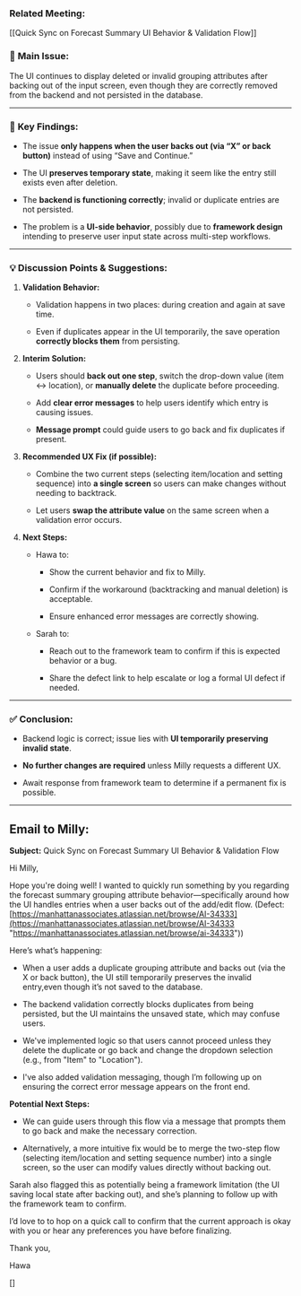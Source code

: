 ### Related Meeting:
[[Quick Sync on Forecast Summary UI Behavior & Validation Flow]]

### 🎯 **Main Issue:**

The UI continues to display deleted or invalid grouping attributes after backing out of the input screen, even though they are correctly removed from the backend and not persisted in the database.

---

### 🧩 **Key Findings:**

- The issue **only happens when the user backs out (via “X” or back button)** instead of using “Save and Continue.”
    
- The UI **preserves temporary state**, making it seem like the entry still exists even after deletion.
    
- The **backend is functioning correctly**; invalid or duplicate entries are not persisted.
    
- The problem is a **UI-side behavior**, possibly due to **framework design** intending to preserve user input state across multi-step workflows.
    

---

### 💡 **Discussion Points & Suggestions:**

1. **Validation Behavior:**
    
    - Validation happens in two places: during creation and again at save time.
        
    - Even if duplicates appear in the UI temporarily, the save operation **correctly blocks them** from persisting.
        
2. **Interim Solution:**
    
    - Users should **back out one step**, switch the drop-down value (item ↔ location), or **manually delete** the duplicate before proceeding.
        
    - Add **clear error messages** to help users identify which entry is causing issues.
        
    - **Message prompt** could guide users to go back and fix duplicates if present.
        
3. **Recommended UX Fix (if possible):**
    
    - Combine the two current steps (selecting item/location and setting sequence) into **a single screen** so users can make changes without needing to backtrack.
        
    - Let users **swap the attribute value** on the same screen when a validation error occurs.
        
4. **Next Steps:**
    
    - Hawa to:
        
        - Show the current behavior and fix to Milly.
            
        - Confirm if the workaround (backtracking and manual deletion) is acceptable.
            
        - Ensure enhanced error messages are correctly showing.
            
    - Sarah to:
        
        - Reach out to the framework team to confirm if this is expected behavior or a bug.
            
        - Share the defect link to help escalate or log a formal UI defect if needed.
            

---

### ✅ **Conclusion:**

- Backend logic is correct; issue lies with **UI temporarily preserving invalid state**.
    
- **No further changes are required** unless Milly requests a different UX.
    
- Await response from framework team to determine if a permanent fix is possible.
    

---

## Email to Milly:

**Subject:** Quick Sync on Forecast Summary UI Behavior & Validation Flow

Hi Milly,

Hope you're doing well! I wanted to quickly run something by you regarding the forecast summary grouping attribute behavior—specifically around how the UI handles entries when a user backs out of the add/edit flow. 
(Defect: [https://manhattanassociates.atlassian.net/browse/AI-34333](https://manhattanassociates.atlassian.net/browse/AI-34333 "https://manhattanassociates.atlassian.net/browse/ai-34333"))

Here’s what’s happening:

- When a user adds a duplicate grouping attribute and backs out (via the X or back button), the UI still temporarily preserves the invalid entry,even though it’s not saved to the database.
    
- The backend validation correctly blocks duplicates from being persisted, but the UI maintains the unsaved state, which may confuse users.
    
- We've implemented logic so that users cannot proceed unless they delete the duplicate or go back and change the dropdown selection (e.g., from "Item" to "Location").
    
- I've also added validation messaging, though I’m following up on ensuring the correct error message appears on the front end.
    

**Potential Next Steps:**

- We can guide users through this flow via a message that prompts them to go back and make the necessary correction.
    
- Alternatively, a more intuitive fix would be to merge the two-step flow (selecting item/location and setting sequence number) into a single screen, so the user can modify values directly without backing out.
    

Sarah also flagged this as potentially being a framework limitation (the UI saving local state after backing out), and she’s planning to follow up with the framework team to confirm.

 I’d love to  to hop on a quick call to confirm that the current approach is okay with you or hear any preferences you have before finalizing.

Thank you,  

Hawa


[]